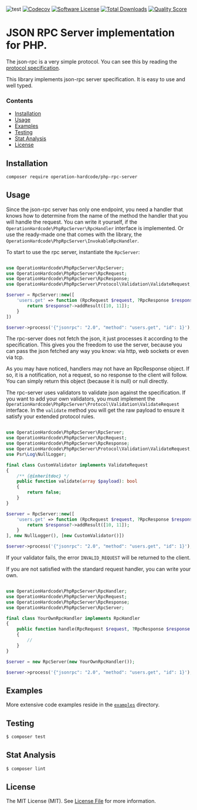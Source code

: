 
![test](https://github.com/operation-hardcode/php-rpc-server/workflows/test/badge.svg?event=push)
[![Codecov](https://codecov.io/gh/operation-hardcode/php-rpc-server/branch/master/graph/badge.svg)](https://codecov.io/gh/operation-hardcode/php-rpc-server)
[![Software License](https://img.shields.io/badge/license-MIT-brightgreen.svg?style=flat-square)](LICENSE.md)
[![Total Downloads](https://img.shields.io/packagist/dt/operation-hardcode/php-rpc-server.svg?style=flat-square)](https://packagist.org/packages/operation-hardcode/php-rpc-server)
[![Quality Score](https://img.shields.io/scrutinizer/g/operation-hardcode/php-rpc-server.svg?style=flat-square)](https://scrutinizer-ci.com/g/operation-hardcode/php-rpc-server)

# JSON RPC Server implementation for PHP.

The json-rpc is a very simple protocol. You can see this by reading the [protocol specification](https://www.jsonrpc.org/specification).

This library implements json-rpc server specification. It is easy to use and well typed.

### Contents

- [Installation](#installation)
- [Usage](#usage)
- [Examples](#examples)
- [Testing](#testing)
- [Stat Analysis](#stat-analysis)
- [License](#license)

## Installation

```bash
composer require operation-hardcode/php-rpc-server
```

## Usage

Since the json-rpc server has only one endpoint, you need a handler that knows how to determine from the name of the method the handler that you will handle the request.
You can write it yourself, if the `OperationHardcode\PhpRpcServer\RpcHandler` interface is implemented. Or use the ready-made one that comes with the library, the `OperationHardcode\PhpRpcServer\InvokableRpcHandler`.

To start to use the rpc server, instantiate the `RpcServer`:

```php

use OperationHardcode\PhpRpcServer\RpcServer;
use OperationHardcode\PhpRpcServer\RpcRequest;
use OperationHardcode\PhpRpcServer\RpcResponse;
use OperationHardcode\PhpRpcServer\Protocol\Validation\ValidateRequest;

$server = RpcServer::new([
    'users.get' => function (RpcRequest $request, ?RpcResponse $response = null): ?RpcResponse {
        return $response?->addResult([10, 11]);
    }
])

$server->process('{"jsonrpc": "2.0", "method": "users.get", "id": 1}');
```

The rpc-server does not fetch the json, it just processes it according to the specification. This gives you the freedom to use the server,
because you can pass the json fetched any way you know: via http, web sockets or even via tcp.

As you may have noticed, handlers may not have an RpcResponse object. If so, it is a notification, not a request, so no response to the client will follow.
You can simply return this object (because it is null) or null directly.

The rpc-server uses validators to validate json against the specification.
If you want to add your own validators, you must implement the `OperationHardcode\PhpRpcServer\Protocol\Validation\ValidateRequest` interface. In the `validate` method you will get the raw payload to ensure it satisfy your extended protocol rules.

```php

use OperationHardcode\PhpRpcServer\RpcServer;
use OperationHardcode\PhpRpcServer\RpcRequest;
use OperationHardcode\PhpRpcServer\RpcResponse;
use OperationHardcode\PhpRpcServer\Protocol\Validation\ValidateRequest;
use Psr\Log\NullLogger;

final class CustomValidator implements ValidateRequest
{
    /** {@inheritdoc} */
    public function validate(array $payload): bool
    {
        return false;
    }
}

$server = RpcServer::new([
    'users.get' => function (RpcRequest $request, ?RpcResponse $response = null): ?RpcResponse {
        return $response?->addResult([10, 11]);
    }
], new NullLogger(), [new CustomValidator()])

$server->process('{"jsonrpc": "2.0", "method": "users.get", "id": 1}');
```

If your validator fails, the error `INVALID_REQUEST` will be returned to the client.

If you are not satisfied with the standard request handler, you can write your own.

```php

use OperationHardcode\PhpRpcServer\RpcHandler;
use OperationHardcode\PhpRpcServer\RpcRequest;
use OperationHardcode\PhpRpcServer\RpcResponse;
use OperationHardcode\PhpRpcServer\RpcServer;

final class YourOwnRpcHandler implements RpcHandler
{
    public function handle(RpcRequest $request, ?RpcResponse $response = null) : ?RpcResponse
    {
        //
    }
}

$server = new RpcServer(new YourOwnRpcHandler());

$server->process('{"jsonrpc": "2.0", "method": "users.get", "id": 1}');
```

## Examples

More extensive code examples reside in the [`examples`](examples) directory.

## Testing

``` bash
$ composer test
```  

## Stat Analysis

``` bash
$ composer lint
```  

## License

The MIT License (MIT). See [License File](LICENSE.md) for more information.